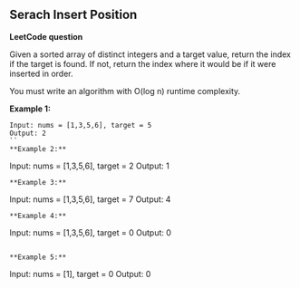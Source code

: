 ## Serach Insert Position

**LeetCode question**

Given a sorted array of distinct integers and a target value, return the index if the target is found. If not, return the index where it would be if it were inserted in order.

You must write an algorithm with O(log n) runtime complexity.

 

**Example 1:**
```
Input: nums = [1,3,5,6], target = 5
Output: 2
``
**Example 2:**
```
Input: nums = [1,3,5,6], target = 2
Output: 1
```
**Example 3:**

```
Input: nums = [1,3,5,6], target = 7
Output: 4
```
**Example 4:**

```
Input: nums = [1,3,5,6], target = 0
Output: 0
```

**Example 5:**
```
Input: nums = [1], target = 0
Output: 0
```
